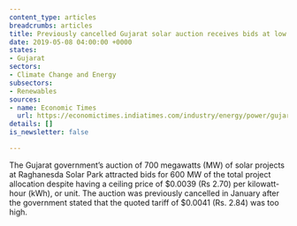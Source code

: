 ```yaml
---
content_type: articles
breadcrumbs: articles
title: Previously cancelled Gujarat solar auction receives bids at low ceiling price
date: 2019-05-08 04:00:00 +0000
states:
- Gujarat
sectors:
- Climate Change and Energy
subsectors:
- Renewables
sources:
- name: Economic Times
  url: https://economictimes.indiatimes.com/industry/energy/power/gujarat-solar-projects-get-bids-of-600-mw-despite-low-ceiling-tariffs/articleshow/69135763.cms
details: []
is_newsletter: false

---
```

The Gujarat government’s auction of 700 megawatts (MW) of solar projects at Raghanesda Solar Park attracted bids for 600 MW of the total project allocation despite having a ceiling price of $0.0039 (Rs 2.70) per kilowatt-hour (kWh), or unit. The auction was previously cancelled in January after the government stated that the quoted tariff of $0.0041 (Rs. 2.84) was too high.
